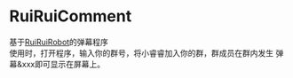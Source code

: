 # RuiRuiComment
基于[RuiRuiRobot](https://github.com/hxl9654/RuiRuiQQ)的弹幕程序  
使用时，打开程序，输入你的群号，将小睿睿加入你的群，群成员在群内发生 弹幕&xxx即可显示在屏幕上。  
